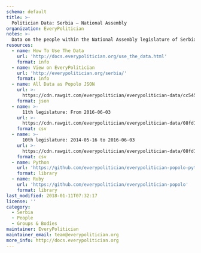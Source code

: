 ```yaml
---
schema: default
title: >-
  Politician Data: Serbia — National Assembly
organization: EveryPolitician
notes: >-
  Data on the people within the National Assembly legislature of Serbia.
resources:
  - name: How To Use The Data
    url: 'http://docs.everypolitician.org/use_the_data.html'
    format: info
  - name: View on EveryPolitician
    url: 'http://everypolitician.org/serbia/'
    format: info
  - name: All Data as Popolo JSON
    url: >-
      https://cdn.rawgit.com/everypolitician/everypolitician-data/cc5450ad9cb150f8725c4bfdb6f56b41e2e55fcb/data/Serbia/National_Assembly/ep-popolo-v1.0.json
    format: json
  - name: >-
      11th legislature: From 2016-06-03
    url: >-
      https://cdn.rawgit.com/everypolitician/everypolitician-data/08fd1e90c7d376b67cb0694126172af9157df972/data/Serbia/National_Assembly/term-11.csv
    format: csv
  - name: >-
      10th legislature: 2014-05-16 to 2016-06-03
    url: >-
      https://cdn.rawgit.com/everypolitician/everypolitician-data/08fd1e90c7d376b67cb0694126172af9157df972/data/Serbia/National_Assembly/term-10.csv
    format: csv
  - name: Python
    url: 'https://github.com/everypolitician/everypolitician-popolo-python'
    format: library
  - name: Ruby
    url: 'https://github.com/everypolitician/everypolitician-popolo'
    format: library
last_modified: 2018-01-11T07:32:17
license: ''
category:
  - Serbia
  - People
  - Groups & Bodies
maintainer: EveryPolitician
maintainer_email: team@everypolitician.org
more_info: http://docs.everypolitician.org
---
```

